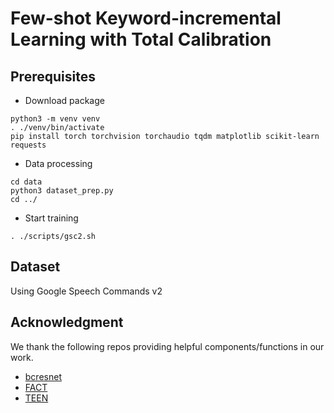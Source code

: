 # Few-shot Keyword-incremental Learning with Total Calibration

## Prerequisites

- Download package
```
python3 -m venv venv
. ./venv/bin/activate
pip install torch torchvision torchaudio tqdm matplotlib scikit-learn requests
```

- Data processing
```
cd data
python3 dataset_prep.py
cd ../
```

- Start training
```
. ./scripts/gsc2.sh
```

## Dataset
Using Google Speech Commands v2


## Acknowledgment
We thank the following repos providing helpful components/functions in our work.

- [bcresnet](https://github.com/Qualcomm-AI-research/bcresnet)
- [FACT](https://github.com/zhoudw-zdw/CVPR22-Fact)
- [TEEN](https://github.com/wangkiw/TEEN)